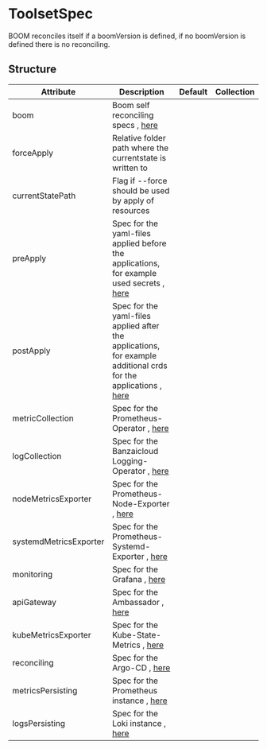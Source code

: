 # ToolsetSpec 
 

 BOOM reconciles itself if a boomVersion is defined, if no boomVersion is defined there is no reconciling.


## Structure 
 

| Attribute              | Description                                                                                                                 | Default | Collection  |
| ---------------------- | --------------------------------------------------------------------------------------------------------------------------- | ------- | ----------  |
| boom                   | Boom self reconciling specs , [here](Boom.md)                                                                               |         |             |
| forceApply             | Relative folder path where the currentstate is written to                                                                   |         |             |
| currentStatePath       | Flag if --force should be used by apply of resources                                                                        |         |             |
| preApply               | Spec for the yaml-files applied before the applications, for example used secrets , [here](Apply.md)                        |         |             |
| postApply              | Spec for the yaml-files applied after the applications, for example additional crds for the applications , [here](Apply.md) |         |             |
| metricCollection       | Spec for the Prometheus-Operator , [here](MetricCollection.md)                                                              |         |             |
| logCollection          | Spec for the Banzaicloud Logging-Operator , [here](LogCollection.md)                                                        |         |             |
| nodeMetricsExporter    | Spec for the Prometheus-Node-Exporter , [here](NodeMetricsExporter.md)                                                      |         |             |
| systemdMetricsExporter | Spec for the Prometheus-Systemd-Exporter , [here](SystemdMetricsExporter.md)                                                |         |             |
| monitoring             | Spec for the Grafana , [here](monitoring/Monitoring.md)                                                                     |         |             |
| apiGateway             | Spec for the Ambassador , [here](APIGateway.md)                                                                             |         |             |
| kubeMetricsExporter    | Spec for the Kube-State-Metrics , [here](KubeMetricsExporter.md)                                                            |         |             |
| reconciling            | Spec for the Argo-CD , [here](reconciling/Reconciling.md)                                                                   |         |             |
| metricsPersisting      | Spec for the Prometheus instance , [here](MetricsPersisting.md)                                                             |         |             |
| logsPersisting         | Spec for the Loki instance , [here](LogsPersisting.md)                                                                      |         |             |